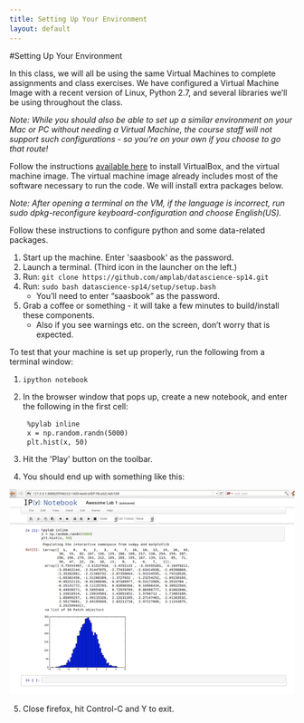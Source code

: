 ```yaml
---
title: Setting Up Your Environment
layout: default
---
```


#Setting Up Your Environment

In this class, we will all be using the same Virtual Machines to complete assignments and class exercises. We have configured a Virtual Machine Image with a recent version of Linux, Python 2.7, and several libraries we’ll be using throughout the class. 

*Note: While you should also be able to set up a similar environment on your Mac or PC without needing a Virtual Machine, the course staff will not support such configurations - so you’re on your own if you choose to go that route!*

Follow the instructions [available here](http://beta.saasbook.info/bookware-vm-instructions) to install VirtualBox, and the virtual machine image. The virtual machine image already includes most of the software necessary to run the code. We will install extra packages below.

*Note: After opening a terminal on the VM, if the language is incorrect, run sudo dpkg-reconfigure keyboard-configuration and choose English(US).*

Follow these instructions to configure python and some data-related packages.

1. Start up the machine. Enter 'saasbook' as the password.
2. Launch a terminal. (Third icon in the launcher on the left.)
3. Run: `git clone https://github.com/amplab/datascience-sp14.git`
4. Run: `sudo bash datascience-sp14/setup/setup.bash`
    * You’ll need to enter “saasbook” as the password.
5. Grab a coffee or something - it will take a few minutes to build/install these components.
    * Also if you see warnings etc. on the screen, don’t worry that is expected.

To test that your machine is set up properly, run the following from a terminal window:

1. `ipython notebook`
2. In the browser window that pops up, create a new notebook, and enter the following in the first cell:

		%pylab inline
		x = np.random.randn(5000)
		plt.hist(x, 50)
3. Hit the 'Play' button on the toolbar.
4. You should end up with something like this:

![](/assets/ipythonsetup50.png)

5. Close firefox, hit Control-C and Y to exit.